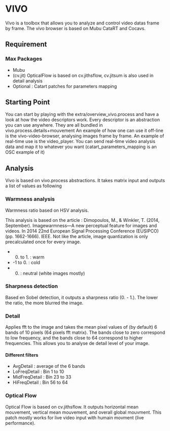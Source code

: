 # VIVO 
Vivo is a toolbox that allows you to analyze and control video datas frame by frame.
The vivo browser is based on Mubu CataRT and Cocavs.

## Requirement
### Max Packages 
* Mubu
* (cv.jit) OpticalFlow is based on cv.jithsflow, cv.jitsum is also used in detail analysis
* Optional : Catart patches for parameters mapping

## Starting Point
You can start by playing with the extra/overview_vivo.process and have a look at how the video descriptors work. 
Every descriptor is an abstraction you can use anywhere.
They are all bundled in vivo.process.details+mouvement
An example of how one can use it off-line is the vivo-video-browser, analysing images frame by frame.
An example of real-time use is the video_player. You can send real-time video analysis data and map it to whatever you want (catart_parameters_mapping is an OSC example of it)

## Analysis 
Vivo is based on vivo.process abstractions. It takes matrix input and outputs a list of values as following 

### Warmness analysis 
Warmness ratio based on HSV analysis. 

This analysis is based on the article : Dimopoulos, M., & Winkler, T. (2014, September). Imagewarmness—A new perceptual feature for images and videos. In 2014 22nd European Signal Processing Conference (EUSIPCO) (pp. 1662-1666). IEEE.
Not like the article, image quantization is only precalculated once for every image.
* 0. to 1. : warm
* -1 to 0. : cold
* 0. : neutral (white images mostly)


### Sharpness detection
Based en Sobel detection, it outputs a sharpness ratio (0. - 1.). The lower the ratio, the more blurred the image.

### Detail
Applies fft to the image and takes the mean pixel values of (by default) 6 bands of 10 pixels (64 pixels fft matrix). The bands close to zero correspond to low frequency, and the bands close to 64 correspond to higher frequencies.
This allows you to analyse de detail level of your image. 

#### Different filters

* AvgDetail : average of the 6 bands
* LoFreqDetail : Bin 1 to 10
* MidFreqDetail : Bin 23 to 33
* HiFreqDetail : Bin 56 to 64
 


### Optical Flow
Optical Flow is based on cv.jithsflow. It outputs horizontal mean mouvement, vertical mean mouvement, and overall global mouvment.
This patch mostly works for live video input with humain movment (live performance).
